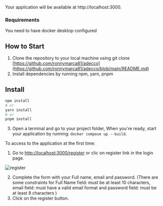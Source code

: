 

Your application will be available at http://localhost:3000.

### Requirements

You need to have docker desktop configured

## How to Start

1. Clone the repository to your local machine using git clone [https://github.com/ronnymarca81/adecco](https://github.com/ronnymarca81/adecco/blob/main/README.md)
2. Install dependencies by running npm, yarn, pnpm
   
## Install

```sh
npm install
# or
yarn install
# or
pnpm install
```

3. Open a terminal and go to your project folder, When you're ready, start your application by running:
`docker compose up --build`.

To access to the application at the first time:
1. Go to [http://localhost:3000/register](http://localhost:3000/register) or clic on register link in the login page.

![register](https://github.com/ronnymarca81/adecco/assets/107527808/55f9abaa-85d9-437f-9b94-fc1cbf05325c)

2. Complete the form with your Full name, email and password. (There are some constraints for Full Name field: must be at least 10 characters, email field: must have a valid email format and password field: must be at least 8 characters )
4. Click on the register button.



